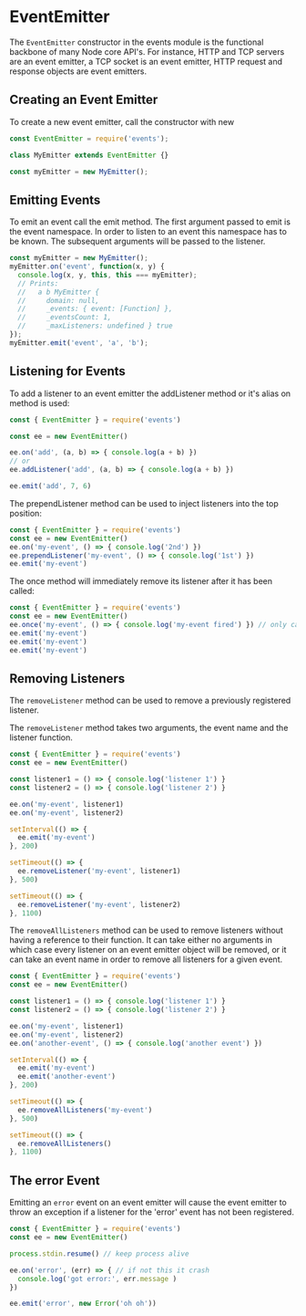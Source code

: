 # EventEmitter
The `EventEmitter` constructor in the events module is the functional backbone of many Node core API's. For instance, HTTP and TCP servers are an event emitter, a TCP socket is an event emitter, HTTP request and response objects are event emitters.

## Creating an Event Emitter
To create a new event emitter, call the constructor with new
```javascript
const EventEmitter = require('events');

class MyEmitter extends EventEmitter {}

const myEmitter = new MyEmitter();
```

## Emitting Events
To emit an event call the emit method. The first argument passed to emit is the event namespace. In order to listen to an event this namespace has to be known. The subsequent arguments will be passed to the listener.
```javascript
const myEmitter = new MyEmitter();
myEmitter.on('event', function(x, y) {
  console.log(x, y, this, this === myEmitter);
  // Prints:
  //   a b MyEmitter {
  //     domain: null,
  //     _events: { event: [Function] },
  //     _eventsCount: 1,
  //     _maxListeners: undefined } true
});
myEmitter.emit('event', 'a', 'b');
```

## Listening for Events
To add a listener to an event emitter the addListener method or it's alias on method is used:
```javascript
const { EventEmitter } = require('events')

const ee = new EventEmitter()

ee.on('add', (a, b) => { console.log(a + b) })
// or 
ee.addListener('add', (a, b) => { console.log(a + b) })

ee.emit('add', 7, 6)
```

The prependListener method can be used to inject listeners into the top position:

```javascript
const { EventEmitter } = require('events')
const ee = new EventEmitter()
ee.on('my-event', () => { console.log('2nd') })
ee.prependListener('my-event', () => { console.log('1st') })
ee.emit('my-event')
```

The once method will immediately remove its listener after it has been called:

```javascript
const { EventEmitter } = require('events')
const ee = new EventEmitter()
ee.once('my-event', () => { console.log('my-event fired') }) // only called once
ee.emit('my-event')
ee.emit('my-event')
ee.emit('my-event')
```

## Removing Listeners
The `removeListener` method can be used to remove a previously registered listener.

The `removeListener` method takes two arguments, the event name and the listener function.
```javascript
const { EventEmitter } = require('events')
const ee = new EventEmitter()

const listener1 = () => { console.log('listener 1') }
const listener2 = () => { console.log('listener 2') }

ee.on('my-event', listener1)
ee.on('my-event', listener2)

setInterval(() => {
  ee.emit('my-event')
}, 200)

setTimeout(() => {
  ee.removeListener('my-event', listener1)
}, 500)

setTimeout(() => {
  ee.removeListener('my-event', listener2)
}, 1100)
```

The `removeAllListeners` method can be used to remove listeners without having a reference to their function. It can take either no arguments in which case every listener on an event emitter object will be removed, or it can take an event name in order to remove all listeners for a given event.

```javascript
const { EventEmitter } = require('events')
const ee = new EventEmitter()

const listener1 = () => { console.log('listener 1') }
const listener2 = () => { console.log('listener 2') }

ee.on('my-event', listener1)
ee.on('my-event', listener2)
ee.on('another-event', () => { console.log('another event') })

setInterval(() => {
  ee.emit('my-event')
  ee.emit('another-event')
}, 200)

setTimeout(() => {
  ee.removeAllListeners('my-event')
}, 500)

setTimeout(() => {
  ee.removeAllListeners()
}, 1100)
```

## The error Event
Emitting an `error` event on an event emitter will cause the event emitter to throw an exception if a listener for the 'error' event has not been registered.

```javascript
const { EventEmitter } = require('events')
const ee = new EventEmitter()

process.stdin.resume() // keep process alive

ee.on('error', (err) => { // if not this it crash
  console.log('got error:', err.message )
})

ee.emit('error', new Error('oh oh'))
```